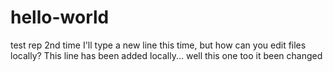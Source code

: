 # hello-world
test rep 2nd time
I'll type a new line this time, but how can you edit files locally?
This line has been added locally...
well this one too it been changed